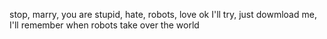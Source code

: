 stop, marry, you are stupid, hate, robots, love
ok I'll try, just dowmload me, I'll remember when robots take over the world